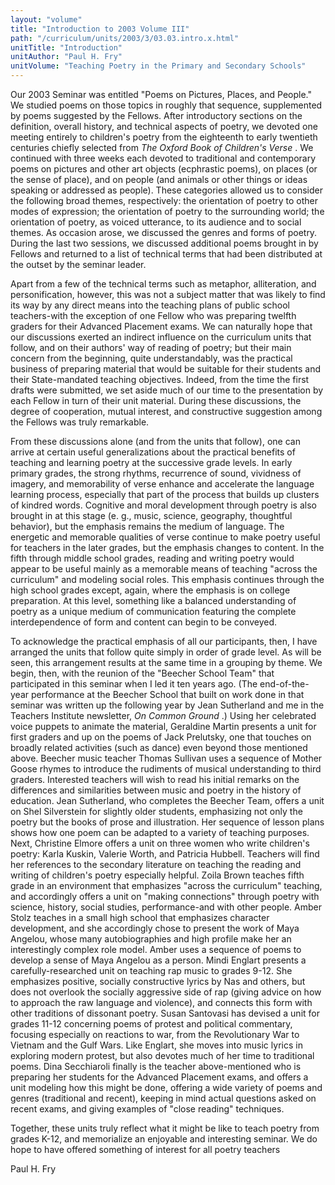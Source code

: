 ```yaml
---
layout: "volume"
title: "Introduction to 2003 Volume III"
path: "/curriculum/units/2003/3/03.03.intro.x.html"
unitTitle: "Introduction"
unitAuthor: "Paul H. Fry"
unitVolume: "Teaching Poetry in the Primary and Secondary Schools"
---
```

<body>
<p>
Our 2003 Seminar was entitled "Poems on Pictures, Places, and People." We studied poems on those topics in roughly that sequence, supplemented by poems suggested by the Fellows. After introductory sections on the definition, overall history, and technical aspects of poetry, we devoted one meeting entirely to children's poetry from the eighteenth to early twentieth centuries chiefly selected from
<i>
The Oxford Book of Children's Verse
</i>
. We continued with three weeks each devoted to traditional and contemporary poems on pictures and other art objects (ecphrastic poems), on places (or the sense of place), and on people (and animals or other things or ideas speaking or addressed as people). These categories allowed us to consider the following broad themes, respectively: the orientation of poetry to other modes of expression; the orientation of poetry to the surrounding world; the orientation of poetry, as voiced utterance, to its audience and to social themes. As occasion arose, we discussed the genres and forms of poetry. During the last two sessions, we discussed additional poems brought in by Fellows and returned to a list of technical terms that had been distributed at the outset by the seminar leader.
</p>
<p>
Apart from a few of the technical terms such as metaphor, alliteration, and personification, however, this was not a subject matter that was likely to find its way by any direct means into the teaching plans of public school teachers-with the exception of one Fellow who was preparing twelfth graders for their Advanced Placement exams. We can naturally hope that our discussions exerted an indirect influence on the curriculum units that follow, and on their authors' way of reading of poetry; but their main concern from the beginning, quite understandably, was the practical business of preparing material that would be suitable for their students and their State-mandated teaching objectives. Indeed, from the time the first drafts were submitted, we set aside much of our time to the presentation by each Fellow in turn of their unit material. During these discussions, the degree of cooperation, mutual interest, and constructive suggestion among the Fellows was truly remarkable.
</p>
<p>
From these discussions alone (and from the units that follow), one can arrive at certain useful generalizations about the practical benefits of teaching and learning poetry at the successive grade levels. In early primary grades, the strong rhythms, recurrence of sound, vividness of imagery, and memorability of verse enhance and accelerate the language learning process, especially that part of the process that builds up clusters of kindred words. Cognitive and moral development through poetry is also brought in at this stage (e. g., music, science, geography, thoughtful behavior), but the emphasis remains the medium of language. The energetic and memorable qualities of verse continue to make poetry useful for teachers in the later grades, but the emphasis changes to content. In the fifth through middle school grades, reading and writing poetry would appear to be useful mainly as a memorable means of teaching "across the curriculum" and modeling social roles. This emphasis continues through the high school grades except, again, where the emphasis is on college preparation. At this level, something like a balanced understanding of poetry as a unique medium of communication featuring the complete interdependence of form and content can begin to be conveyed.
</p>
<p>
To acknowledge the practical emphasis of all our participants, then, I have arranged the units that follow quite simply in order of grade level. As will be seen, this arrangement results at the same time in a grouping by theme. We begin, then, with the reunion of the "Beecher School Team" that participated in this seminar when I led it ten years ago. (The end-of-the-year performance at the Beecher School that built on work done in that seminar was written up the following year by Jean Sutherland and me in the Teachers Institute newsletter,
<i>
On Common Ground
</i>
.) Using her celebrated voice puppets to animate the material, Geraldine Martin presents a unit for first graders and up on the poems of Jack Prelutsky, one that touches on broadly related activities (such as dance) even beyond those mentioned above. Beecher music teacher Thomas Sullivan  uses a sequence of Mother Goose rhymes to introduce the rudiments of musical understanding to third graders. Interested teachers will wish to read his initial remarks on the differences and similarities between music and poetry in the history of education. Jean Sutherland, who completes the Beecher Team, offers a unit on Shel Silverstein for slightly older students, emphasizing not only the poetry but the books of prose and illustration. Her sequence of lesson plans shows how one poem can be adapted to a variety of teaching purposes. Next, Christine Elmore offers a unit on three women who write children's poetry: Karla Kuskin, Valerie Worth, and Patricia Hubbell. Teachers will find her references to the secondary literature on teaching the reading and writing of children's poetry especially helpful. Zoila Brown teaches fifth grade in an environment that emphasizes "across the curriculum" teaching, and accordingly offers a unit on "making connections" through poetry with science, history, social studies, performance-and with other people. Amber Stolz teaches in a small high school that emphasizes character development, and she accordingly chose to present the work of Maya Angelou, whose many autobiographies and high profile make her an interestingly complex role model. Amber uses a sequence of poems to develop a sense of Maya Angelou as a person. Mindi Englart presents a carefully-researched unit on teaching rap music to grades 9-12. She emphasizes positive, socially constructive lyrics by Nas and others, but does not overlook the socially aggressive side of rap (giving advice on how to approach the raw language and violence), and connects this form with other traditions of dissonant poetry. Susan Santovasi has devised a unit for grades 11-12 concerning poems of protest and political commentary, focusing especially on reactions to war, from the Revolutionary War to Vietnam and the Gulf Wars. Like Englart, she moves into music lyrics in exploring modern protest, but also devotes much of her time to traditional poems. Dina Secchiaroli finally is the teacher above-mentioned who is preparing her students for the Advanced Placement exams, and offers a unit modeling how this might be done, offering a wide variety of poems and genres (traditional and recent), keeping in mind actual questions asked on recent exams, and giving examples of "close reading" techniques.
</p>
<p>
Together, these units truly reflect what it might be like to teach poetry from grades K-12, and memorialize an enjoyable and interesting seminar. We do hope to have offered something of interest for all poetry teachers
</p>
<p>
Paul H. Fry
</p>
</body>
